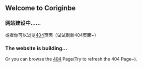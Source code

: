 ## Welcome to Coriginbe

### 网站建设中……
或者你可以浏览[404](https://coriginbe.github.io/404)页面（试试刷新404页面~）
### The website is building...
Or you can browse the [404](https://coriginbe.github.io/404) Page(Try to refresh the 404 Page~).
